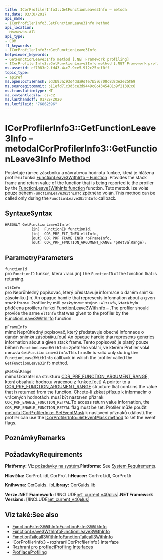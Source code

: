 ```yaml
---
title: ICorProfilerInfo3::GetFunctionLeave3Info – metoda
ms.date: 03/30/2017
api_name:
- ICorProfilerInfo3.GetFunctionLeave3Info Method
api_location:
- Mscorwks.dll
api_type:
- COM
f1_keywords:
- ICorProfilerInfo3::GetFunctionLeave3Info
helpviewer_keywords:
- GetFunctionLeave3Info method [.NET Framework profiling]
- ICorProfilerInfo3::GetFunctionLeave3Info method [.NET Framework profiling]
ms.assetid: df7083d2-fd43-44c7-9ce5-912c25cef0ff
topic_type:
- apiref
ms.openlocfilehash: 0d3b93a293d4dda9dfe7b576708c832de2e25869
ms.sourcegitcommit: b11efd71c3d5ce3d9449c8d4345481b9f21392c6
ms.translationtype: MT
ms.contentlocale: cs-CZ
ms.lasthandoff: 01/29/2020
ms.locfileid: "76862396"
---
```

# <a name="icorprofilerinfo3getfunctionleave3info-method"></a><span data-ttu-id="32fb2-102">ICorProfilerInfo3::GetFunctionLeave3Info – metoda</span><span class="sxs-lookup"><span data-stu-id="32fb2-102">ICorProfilerInfo3::GetFunctionLeave3Info Method</span></span>
<span data-ttu-id="32fb2-103">Poskytuje rámec zásobníku a návratovou hodnotu funkce, která je hlášena profileru funkcí [FunctionLeave3WithInfo – Function](functionleave3withinfo-function.md) .</span><span class="sxs-lookup"><span data-stu-id="32fb2-103">Provides the stack frame and return value of the function that is being reported to the profiler by the [FunctionLeave3WithInfo function](functionleave3withinfo-function.md) function.</span></span> <span data-ttu-id="32fb2-104">Tuto metodu lze volat pouze během `FunctionLeave3WithInfo` zpětného volání.</span><span class="sxs-lookup"><span data-stu-id="32fb2-104">This method can be called only during the `FunctionLeave3WithInfo` callback.</span></span>  
  
## <a name="syntax"></a><span data-ttu-id="32fb2-105">Syntaxe</span><span class="sxs-lookup"><span data-stu-id="32fb2-105">Syntax</span></span>  
  
```cpp  
HRESULT GetFunctionLeave3Info(  
            [in]  FunctionID functionId,  
            [in]  COR_PRF_ELT_INFO eltInfo,  
            [out] COR_PRF_FRAME_INFO *pFrameInfo,  
            [out] COR_PRF_FUNCTION_ARGUMENT_RANGE *pRetvalRange);  
```  
  
## <a name="parameters"></a><span data-ttu-id="32fb2-106">Parametry</span><span class="sxs-lookup"><span data-stu-id="32fb2-106">Parameters</span></span>  
 `functionId`  
 <span data-ttu-id="32fb2-107">pro `FunctionID` funkce, která vrací.</span><span class="sxs-lookup"><span data-stu-id="32fb2-107">[in] The `FunctionID` of the function that is returning.</span></span>  
  
 `eltInfo`  
 <span data-ttu-id="32fb2-108">pro Neprůhledný popisovač, který představuje informace o daném snímku zásobníku.</span><span class="sxs-lookup"><span data-stu-id="32fb2-108">[in] An opaque handle that represents information about a given stack frame.</span></span> <span data-ttu-id="32fb2-109">Profiler by měl poskytnout stejnou `eltInfo`, která byla přidělena profileru funkcí [FunctionLeave3WithInfo –](functionleave3withinfo-function.md) .</span><span class="sxs-lookup"><span data-stu-id="32fb2-109">The profiler should provide the same `eltInfo` that was given to the profiler by the [FunctionLeave3WithInfo](functionleave3withinfo-function.md) function.</span></span>  
  
 `pFrameInfo`  
 <span data-ttu-id="32fb2-110">mimo Neprůhledný popisovač, který představuje obecné informace o daném snímku zásobníku.</span><span class="sxs-lookup"><span data-stu-id="32fb2-110">[out] An opaque handle that represents generics information about a given stack frame.</span></span> <span data-ttu-id="32fb2-111">Tento popisovač je platný pouze během `FunctionLeave3WithInfo` zpětného volání, ve kterém Profiler volal metodu `GetFunctionLeave3Info`.</span><span class="sxs-lookup"><span data-stu-id="32fb2-111">This handle is valid only during the `FunctionLeave3WithInfo` callback in which the profiler called the `GetFunctionLeave3Info` method.</span></span>  
  
 `pRetvalRange`  
 <span data-ttu-id="32fb2-112">mimo Ukazatel na strukturu [COR_PRF_FUNCTION_ARGUMENT_RANGE](cor-prf-function-argument-range-structure.md) , která obsahuje hodnotu vrácenou z funkce.</span><span class="sxs-lookup"><span data-stu-id="32fb2-112">[out] A pointer to a [COR_PRF_FUNCTION_ARGUMENT_RANGE](cor-prf-function-argument-range-structure.md) structure that contains the value that is returned from the function.</span></span> <span data-ttu-id="32fb2-113">Chcete-li získat přístup k informacím o vrácených hodnotách, musí být nastaven příznak `COR_PRF_ENABLE_FUNCTION_RETVAL`.</span><span class="sxs-lookup"><span data-stu-id="32fb2-113">To access return value information, the `COR_PRF_ENABLE_FUNCTION_RETVAL` flag must be set.</span></span> <span data-ttu-id="32fb2-114">Profiler může použít [metodu ICorProfilerInfo:: SetEventMask](icorprofilerinfo-seteventmask-method.md) k nastavení příznaků událostí.</span><span class="sxs-lookup"><span data-stu-id="32fb2-114">The profiler can use the [ICorProfilerInfo::SetEventMask method](icorprofilerinfo-seteventmask-method.md) to set the event flags.</span></span>  
  
## <a name="remarks"></a><span data-ttu-id="32fb2-115">Poznámky</span><span class="sxs-lookup"><span data-stu-id="32fb2-115">Remarks</span></span>  
  
## <a name="requirements"></a><span data-ttu-id="32fb2-116">Požadavky</span><span class="sxs-lookup"><span data-stu-id="32fb2-116">Requirements</span></span>  
 <span data-ttu-id="32fb2-117">**Platformy:** Viz [požadavky na systém](../../../../docs/framework/get-started/system-requirements.md).</span><span class="sxs-lookup"><span data-stu-id="32fb2-117">**Platforms:** See [System Requirements](../../../../docs/framework/get-started/system-requirements.md).</span></span>  
  
 <span data-ttu-id="32fb2-118">**Hlavička:** CorProf. idl, CorProf. h</span><span class="sxs-lookup"><span data-stu-id="32fb2-118">**Header:** CorProf.idl, CorProf.h</span></span>  
  
 <span data-ttu-id="32fb2-119">**Knihovna:** CorGuids. lib</span><span class="sxs-lookup"><span data-stu-id="32fb2-119">**Library:** CorGuids.lib</span></span>  
  
 <span data-ttu-id="32fb2-120">**Verze .NET Framework:** [!INCLUDE[net_current_v40plus](../../../../includes/net-current-v40plus-md.md)]</span><span class="sxs-lookup"><span data-stu-id="32fb2-120">**.NET Framework Versions:** [!INCLUDE[net_current_v40plus](../../../../includes/net-current-v40plus-md.md)]</span></span>  
  
## <a name="see-also"></a><span data-ttu-id="32fb2-121">Viz také:</span><span class="sxs-lookup"><span data-stu-id="32fb2-121">See also</span></span>

- [<span data-ttu-id="32fb2-122">FunctionEnter3WithInfo</span><span class="sxs-lookup"><span data-stu-id="32fb2-122">FunctionEnter3WithInfo</span></span>](functionenter3withinfo-function.md)
- [<span data-ttu-id="32fb2-123">FunctionLeave3WithInfo</span><span class="sxs-lookup"><span data-stu-id="32fb2-123">FunctionLeave3WithInfo</span></span>](functionleave3withinfo-function.md)
- [<span data-ttu-id="32fb2-124">FunctionTailcall3WithInfo</span><span class="sxs-lookup"><span data-stu-id="32fb2-124">FunctionTailcall3WithInfo</span></span>](functiontailcall3withinfo-function.md)
- [<span data-ttu-id="32fb2-125">ICorProfilerInfo3 – rozhraní</span><span class="sxs-lookup"><span data-stu-id="32fb2-125">ICorProfilerInfo3 Interface</span></span>](icorprofilerinfo3-interface.md)
- [<span data-ttu-id="32fb2-126">Rozhraní pro profilaci</span><span class="sxs-lookup"><span data-stu-id="32fb2-126">Profiling Interfaces</span></span>](profiling-interfaces.md)
- [<span data-ttu-id="32fb2-127">Profilace</span><span class="sxs-lookup"><span data-stu-id="32fb2-127">Profiling</span></span>](index.md)
